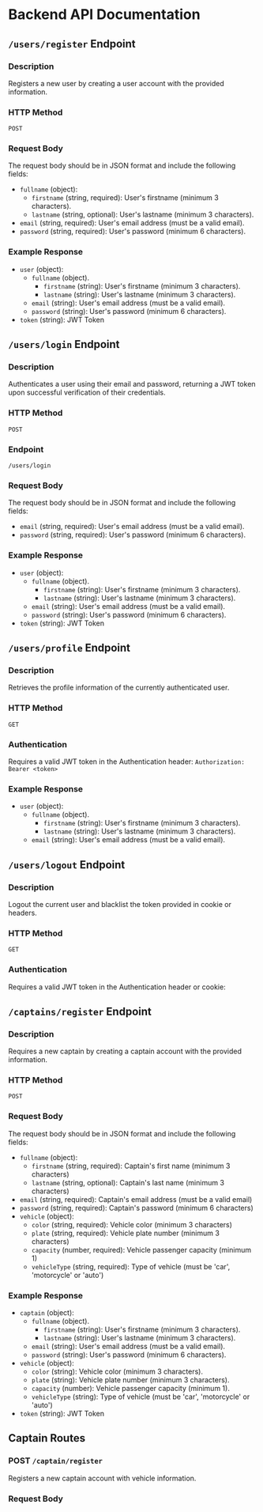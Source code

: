 # Backend API Documentation

## `/users/register` Endpoint

### Description

Registers a new user by creating a user account with the provided information.

### HTTP Method

`POST`

### Request Body

The request body should be in JSON format and include the following fields:

- `fullname` (object):
  - `firstname` (string, required): User's firstname (minimum 3 characters).
  - `lastname` (string, optional): User's lastname (minimum 3 characters).
- `email` (string, required): User's email address (must be a valid email).
- `password` (string, required): User's password (minimum 6 characters).

### Example Response

- `user` (object):
  - `fullname` (object).
    - `firstname` (string): User's firstname (minimum 3 characters).
    - `lastname` (string): User's lastname (minimum 3 characters).
  - `email` (string): User's email address (must be a valid email).
  - `password` (string): User's password (minimum 6 characters).
- `token` (string): JWT Token 

## `/users/login` Endpoint

### Description

Authenticates a user using their email and password, returning a JWT token upon successful verification of their credentials.

### HTTP Method

`POST`

### Endpoint

`/users/login`

### Request Body

The request body should be in JSON format and include the following fields:

- `email` (string, required): User's email address (must be a valid email).
- `password` (string, required): User's password (minimum 6 characters).

### Example Response

- `user` (object):
  - `fullname` (object).
    - `firstname` (string): User's firstname (minimum 3 characters).
    - `lastname` (string): User's lastname (minimum 3 characters).
  - `email` (string): User's email address (must be a valid email).
  - `password` (string): User's password (minimum 6 characters).
- `token` (string): JWT Token

## `/users/profile` Endpoint

### Description

Retrieves the profile information of the currently authenticated user.

### HTTP Method

`GET`

### Authentication

Requires a valid JWT token in the Authentication header:
`Authorization: Bearer <token>`

### Example Response

- `user` (object):
  - `fullname` (object).
    - `firstname` (string): User's firstname (minimum 3 characters).
    - `lastname` (string): User's lastname (minimum 3 characters).
  - `email` (string): User's email address (must be a valid email).


## `/users/logout` Endpoint

### Description

Logout the current user and blacklist the token provided in cookie or headers.

### HTTP Method

`GET`

### Authentication

Requires a valid JWT token in the Authentication header or cookie:

## `/captains/register` Endpoint

### Description

Requires a new captain by creating a captain account with the provided information.

### HTTP Method

`POST`

### Request Body

The request body should be in JSON format and include the following fields:

- `fullname` (object):
  - `firstname` (string, required): Captain's first name (minimum 3 characters)
  - `lastname` (string, optional): Captain's last name (minimum 3 characters)
- `email` (string, required): Captain's email address (must be a valid email)
- `password` (string, required): Captain's password (minimum 6 characters)
- `vehicle` (object):
  - `color` (string, required): Vehicle color (minimum 3 characters)
  - `plate` (string, required): Vehicle plate number (minimum 3 characters)
  - `capacity` (number, required): Vehicle passenger capacity (minimum 1)
  - `vehicleType` (string, required): Type of vehicle (must be 'car', 'motorcycle' or 'auto')

### Example Response

- `captain` (object):
  - `fullname` (object).
    - `firstname` (string): User's firstname (minimum 3 characters).
    - `lastname` (string): User's lastname (minimum 3 characters).
  - `email` (string): User's email address (must be a valid email).
  - `password` (string): User's password (minimum 6 characters).
- `vehicle` (object):
  - `color` (string): Vehicle color (minimum 3 characters).
  - `plate` (string): Vehicle plate number (minimum 3 characters).
  - `capacity` (number): Vehicle passenger capacity (minimum 1).
  - `vehicleType` (string): Type of vehicle (must be 'car', 'motorcycle' or 'auto')
- `token` (string): JWT Token

## Captain Routes

### POST `/captain/register`

Registers a new captain account with vehicle information.

### Request Body

